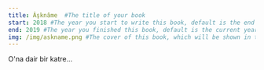 ```yaml
---
title: Âşknâme  #The title of your book
start: 2018 #The year you start to write this book, default is the end year.
end: 2019 #The year you finished this book, default is the current year.
img: /img/askname.png #The cover of this book, which will be shown in the home slides and the book index page.
---
```


O'na dair bir katre... 